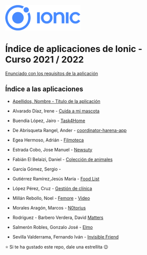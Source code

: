 <img width="240px" src="ionic.png">

# Índice de aplicaciones de Ionic - Curso 2021 / 2022

[Enunciado con los requisitos de la aplicación](trabajo_ionic_v6.pdf)

## Índice a las aplicaciones

* [Apellidos, Nombre - Título de la aplicación](#)

* Alvarado Díaz, Irene - [Cuida a mi mascota](https://github.com/IreneAlvaradoDiaz/cuida-a-mi-mascota)
* Buendía López, Jairo - [Task4Home](https://github.com/jairobuendia/Task4Home)
* De Abrisqueta Rangel, Ander - [coordinator-harena-app](https://github.com/AnderDeAbrisqueta/coordinator-harena-app)
* Egea Hermoso, Adrián - [Filmoteca](https://github.com/AdrianEgeaHermoso/filmotecaApp)
* Estrada Cobo, Jose Manuel - [Newsuty](https://github.com/JoseEstradaC/Newsuty)
* Fabián El Belaizi, Daniel - [Colección de animales](https://github.com/Danny-06/Coleccion-de-animales-domesticos-ionic)
* García Gómez, Sergio - 
* Gutiérrez Ramírez,Jesús María - [Food List](https://github.com/Jesus-GR/AplicacionIonic)
* López Pérez, Cruz - [Gestión de clínica](https://github.com/mcruzlp/ClinicaNiloIonicApp.git)
* Millán Rebollo, Noel - [Femore](https://github.com/NoelMillan/ionic-project) - [Video](https://youtu.be/Hms9DmWJBOg)
* Morales Aragón, Marcos - [N0torius](https://github.com/MarcosMoralesAragon/N0torius)
* Rodriguez - Barbero Verdera, David [Matters](https://github.com/Davidrbv/Matters)
* Salmerón Robles, Gonzalo José - [Elmo](https://github.com/gonzalosalmeron/elmoApp)
* Sevilla Valderrama, Fernando Iván - [Invisible Friend](https://github.com/FESEVA/ionic-invisibleFriend)



:star: Si te ha gustado este repo, dale una estrellita :wink:
